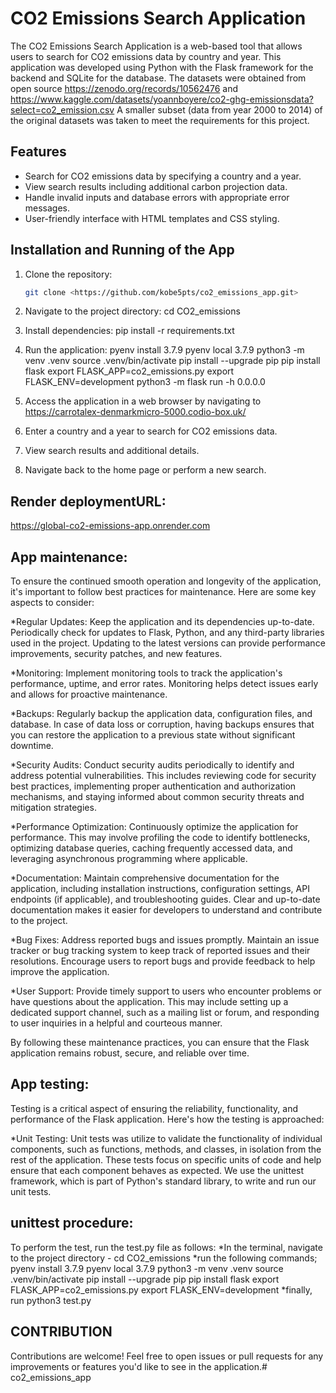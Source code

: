 # CO2 Emissions Search Application

The CO2 Emissions Search Application is a web-based tool that allows users to search 
for CO2 emissions data by country and year. This application was developed using Python 
with the Flask framework for the backend and SQLite for the database.
The datasets were obtained from open source https://zenodo.org/records/10562476 and 
https://www.kaggle.com/datasets/yoannboyere/co2-ghg-emissionsdata?select=co2_emission.csv
A smaller subset (data from year 2000 to 2014) of the original datasets was taken to meet the requirements for this project.

## Features

- Search for CO2 emissions data by specifying a country and a year.
- View search results including additional carbon projection data.
- Handle invalid inputs and database errors with appropriate error messages.
- User-friendly interface with HTML templates and CSS styling.

## Installation and Running of the App

1. Clone the repository:
   ```bash
   git clone <https://github.com/kobe5pts/co2_emissions_app.git>

2. Navigate to the project directory:
    cd CO2_emissions

3. Install dependencies:
    pip install -r requirements.txt

4. Run the application:
    pyenv install 3.7.9
    pyenv local 3.7.9
    python3 -m venv .venv
    source .venv/bin/activate
    pip install --upgrade pip
    pip install flask
    export FLASK_APP=co2_emissions.py
    export FLASK_ENV=development
    python3 -m flask run -h 0.0.0.0

5. Access the application in a web browser by navigating to https://carrotalex-denmarkmicro-5000.codio-box.uk/

6. Enter a country and a year to search for CO2 emissions data.

7. View search results and additional details.

8. Navigate back to the home page or perform a new search.

## Render deploymentURL:  
https://global-co2-emissions-app.onrender.com

## App maintenance:

To ensure the continued smooth operation and longevity of the application, it's important to follow best practices for maintenance. Here are some key aspects to consider:

*Regular Updates: Keep the application and its dependencies up-to-date. Periodically check for updates to Flask, Python, and any third-party libraries used in the project. Updating to the latest versions can provide performance improvements, security patches, and new features.

*Monitoring: Implement monitoring tools to track the application's performance, uptime, and error rates. Monitoring helps detect issues early and allows for proactive maintenance. 

*Backups: Regularly backup the application data, configuration files, and database. In case of data loss or corruption, having backups ensures that you can restore the application to a previous state without significant downtime.

*Security Audits: Conduct security audits periodically to identify and address potential vulnerabilities. This includes reviewing code for security best practices, implementing proper authentication and authorization mechanisms, and staying informed about common security threats and mitigation strategies.

*Performance Optimization: Continuously optimize the application for performance. This may involve profiling the code to identify bottlenecks, optimizing database queries, caching frequently accessed data, and leveraging asynchronous programming where applicable.

*Documentation: Maintain comprehensive documentation for the application, including installation instructions, configuration settings, API endpoints (if applicable), and troubleshooting guides. Clear and up-to-date documentation makes it easier for developers to understand and contribute to the project.

*Bug Fixes: Address reported bugs and issues promptly. Maintain an issue tracker or bug tracking system to keep track of reported issues and their resolutions. Encourage users to report bugs and provide feedback to help improve the application.

*User Support: Provide timely support to users who encounter problems or have questions about the application. This may include setting up a dedicated support channel, such as a mailing list or forum, and responding to user inquiries in a helpful and courteous manner.

By following these maintenance practices, you can ensure that the Flask application remains robust, secure, and reliable over time. 

## App testing:

Testing is a critical aspect of ensuring the reliability, functionality, and performance of the Flask application. Here's how the testing is approached:

*Unit Testing: Unit tests was utilize to validate the functionality of individual components, such as functions, methods, and classes, in isolation from the rest of the application. These tests focus on specific units of code and help ensure that each component behaves as expected. We use the unittest framework, which is part of Python's standard library, to write and run our unit tests.

## unittest procedure:
To perform the test, run the test.py file as follows:
*In the terminal, navigate to the project directory - cd CO2_emissions
*run the following commands;
    pyenv install 3.7.9
    pyenv local 3.7.9
    python3 -m venv .venv
    source .venv/bin/activate
    pip install --upgrade pip
    pip install flask
    export FLASK_APP=co2_emissions.py
    export FLASK_ENV=development
*finally, run python3 test.py
    
## CONTRIBUTION
Contributions are welcome! 
Feel free to open issues or pull requests for any improvements
or features you'd like to see in the application.# co2_emissions_app
